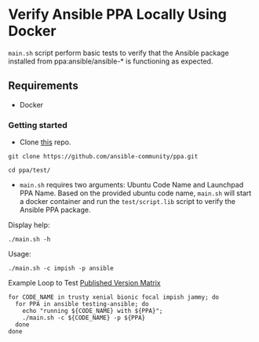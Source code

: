 # Verify Ansible PPA Locally Using Docker

`main.sh` script perform basic tests to verify that the Ansible package installed from ppa:ansible/ansible-* is functioning as expected.

## Requirements

- Docker

### Getting started

- Clone [this](https://github.com/ansible-community/ppa.git) repo.
```
git clone https://github.com/ansible-community/ppa.git
```

```
cd ppa/test/
```

- `main.sh` requires two arguments: Ubuntu Code Name and Launchpad PPA Name. Based on the provided ubuntu code name, `main.sh` will start a docker container and run the `test/script.lib` script to verify the Ansible PPA package.

Display help:
```
./main.sh -h
```

Usage:
```
./main.sh -c impish -p ansible
```

Example Loop to Test [Published Version Matrix](https://github.com/ansible-community/ppa/issues/1)

```
for CODE_NAME in trusty xenial bionic focal impish jammy; do
  for PPA in ansible testing-ansible; do
    echo "running ${CODE_NAME} with ${PPA}";
    ./main.sh -c ${CODE_NAME} -p ${PPA}
  done
done
```